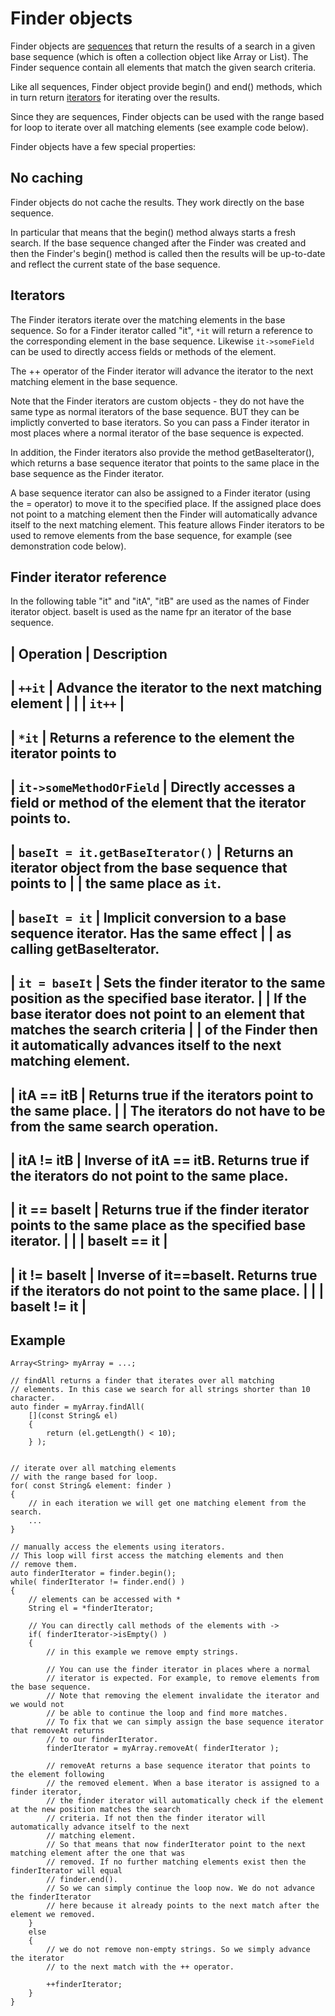 Finder objects
==============

Finder objects are [sequences](sequence.md) that return the results of a search
in a given base sequence (which is often a collection object like Array or List).
The Finder sequence contain all elements that match the given search criteria.

Like all sequences, Finder object provide begin() and end() methods, which in turn
return [iterators](iterator.md) for iterating over the results.

Since they are sequences, Finder objects can be used with the range based for loop to iterate
over all matching elements (see example code below).

Finder objects have a few special properties:

No caching
----------

Finder objects do not cache the results. They work directly on the base sequence.

In particular that means that the begin() method always starts a fresh search.
If the base sequence changed after the Finder was created and then the Finder's begin()
method is called then the results will be up-to-date and reflect the current state of the
base sequence.

Iterators
---------

The Finder iterators iterate over the matching elements in the base sequence.
So for a Finder iterator called "it", `*it` will return a reference to the corresponding
element in the base sequence. Likewise `it->someField` can be used to directly access
fields or methods of the element.

The ++ operator of the Finder iterator will advance the iterator to the next matching
element in the base sequence.

Note that the Finder iterators are custom objects - they do not have the same type
as normal iterators of the base sequence. BUT they can be implictly converted to
base iterators. So you can pass a Finder iterator in most places where a normal
iterator of the base sequence is expected.

In addition, the Finder iterators also provide the method getBaseIterator(), which
returns a base sequence iterator that points to the same place in the base sequence
as the Finder iterator.

A base sequence iterator can also be assigned to a Finder iterator (using the = operator)
to move it to the specified place. If the assigned place does not point to a matching
element then the Finder will automatically advance itself to the next matching element.
This feature allows Finder iterators to be used to remove elements from the base sequence,
for example (see demonstration code below).

Finder iterator reference
-------------------------

In the following table "it" and "itA", "itB" are used as the names of Finder iterator object.
baseIt is used as the name fpr an iterator of the base sequence.


| Operation                         | Description
-------------------------------------------------------------
| `++it`                            | Advance the iterator to the next matching element
|                                   |
| `it++`                            | 
-------------------------------------------------------------
| `*it`                             | Returns a reference to the element the iterator points to
-------------------------------------------------------------
| `it->someMethodOrField`           | Directly accesses a field or method of the element that the iterator points to.
-------------------------------------------------------------
| `baseIt = it.getBaseIterator()`   | Returns an iterator object from the base sequence that points to
|                                   | the same place as `it`.
-------------------------------------------------------------
| `baseIt = it`                     | Implicit conversion to a base sequence iterator. Has the same effect
|                                   | as calling getBaseIterator.
-------------------------------------------------------------
| `it = baseIt`                     | Sets the finder iterator to the same position as the specified base iterator.
|                                   | If the base iterator does not point to an element that matches the search criteria
|                                   | of the Finder then it automatically advances itself to the next matching element.
-------------------------------------------------------------
| itA == itB                        | Returns true if the iterators point to the same place.
|                                   | The iterators do not have to be from the same search operation.
-------------------------------------------------------------
| itA != itB                        | Inverse of itA == itB. Returns true if the iterators do not point to the same place.
-------------------------------------------------------------
| it == baseIt                      | Returns true if the finder iterator points to the same place as the specified base iterator.
|                                   |
| baseIt == it                      |
-------------------------------------------------------------
| it != baseIt                      | Inverse of it==baseIt. Returns true if the iterators do not point to the same place.
|                                   |
| baseIt != it                      |
-------------------------------------------------------------



Example
-------

```
Array<String> myArray = ...;

// findAll returns a finder that iterates over all matching
// elements. In this case we search for all strings shorter than 10 character.
auto finder = myArray.findAll(
    [](const String& el)       
    {
        return (el.getLength() < 10);
    } );


// iterate over all matching elements
// with the range based for loop.
for( const String& element: finder )
{
    // in each iteration we will get one matching element from the search.
    ...
}

// manually access the elements using iterators.
// This loop will first access the matching elements and then
// remove them.
auto finderIterator = finder.begin();
while( finderIterator != finder.end() )
{
    // elements can be accessed with *
    String el = *finderIterator;

    // You can directly call methods of the elements with ->
    if( finderIterator->isEmpty() )
    {
        // in this example we remove empty strings.

        // You can use the finder iterator in places where a normal
        // iterator is expected. For example, to remove elements from the base sequence.    
        // Note that removing the element invalidate the iterator and we would not
        // be able to continue the loop and find more matches.
        // To fix that we can simply assign the base sequence iterator that removeAt returns
        // to our finderIterator.
        finderIterator = myArray.removeAt( finderIterator );

        // removeAt returns a base sequence iterator that points to the element following
        // the removed element. When a base iterator is assigned to a finder iterator,
        // the finder iterator will automatically check if the element at the new position matches the search
        // criteria. If not then the finder iterator will automatically advance itself to the next
        // matching element.
        // So that means that now finderIterator point to the next matching element after the one that was
        // removed. If no further matching elements exist then the finderIterator will equal
        // finder.end().
        // So we can simply continue the loop now. We do not advance the finderIterator
        // here because it already points to the next match after the element we removed.
    }
    else
    {
        // we do not remove non-empty strings. So we simply advance the iterator
        // to the next match with the ++ operator.

        ++finderIterator;
    }
}

```

